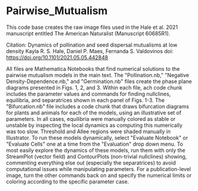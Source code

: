 # Pairwise_Mutualism
This code base creates the raw image files used in the Hale et al. 2021 manuscript entitled The American Naturalist (Manuscript 60685R1). 

Citation:
Dynamics of pollination and seed dispersal mutualisms at low density
Kayla R. S. Hale, Daniel P. Maes, Fernanda S. Valdovinos
doi: https://doi.org/10.1101/2021.05.05.442848

All files are Mathematica Notebooks that find numerical solutions to the pairwise mutualism models in the main text. 
The "Pollination.nb," "Negative Density-Dependence.nb," and "Germination.nb" files create the phase plane diagrams presented in Figs. 1, 2, and 3. 
Within each file, ach code chunk includes the parameter values and commands for finding nullclines, equilibria, and separatrices shown in each panel of Figs. 1-3. 
The "Bifurcation.nb" file includes a code chunk that draws bifurcation diagrams for plants and animals for each of the models, using an illustrative set of parameters. 
In all cases, equilibria were manually colored as stable or unstable by inspecting the local dynamics as computing this numerically was too slow. 
Threshold and Allee regions were shaded manually in Illustrator.
To run these models dynamically, select "Evaluate Notebook" or "Evaluate Cells" one at a time from the "Evaluation" drop down menu.
To most easily explore the dynamics of these models, run them with only the StreamPlot (vector field) and ContourPlots (non-trivial nullclines) showing, commenting everything else out (especially the separatrices) to avoid computational issues while manipulating parameters. 
For a publication-level image, turn the other commands back on and specify the numerical limits or coloring according to the specific parameter case. 

